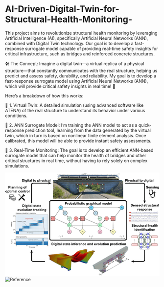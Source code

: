 # AI-Driven-Digital-Twin-for-Structural-Health-Monitoring-
This project aims to revolutionize structural health monitoring by leveraging Artificial Intelligence (AI), specifically Artificial Neural Networks (ANN), combined with Digital Twin technology. Our goal is to develop a fast-response surrogate model capable of providing real-time safety insights for critical infrastructure, such as bridges and reinforced concrete structures.

 🛠️ The Concept: Imagine a digital twin—a virtual replica of a physical structure—that constantly communicates with the real structure, helping us predict and assess safety, durability, and reliability. My goal is to develop a fast-response surrogate model using Artificial Neural Networks (ANN), which will provide critical safety insights in real time! 🔄

Here’s a breakdown of how this works:

🔹 1. Virtual Twin: A detailed simulation (using advanced software like ATENA) of the real structure to understand its behavior under various conditions.

🔹 2. ANN Surrogate Model: I’m training the ANN model to act as a quick-response prediction tool, learning from the data generated by the virtual twin, which in turn is based on nonlinear finite element analysis. Once calibrated, this model will be able to provide instant safety assessments.

🔹 3. Real-Time Monitoring: The goal is to develop an efficient ANN-based surrogate model that can help monitor the health of bridges and other critical structures in real time, without having to rely solely on complex simulations.

![Reference](https://github.com/dasjaydeep2001/AI-Driven-Digital-Twin-for-Structural-Health-Monitoring-/blob/main/Reference.png)
![Reference]()


